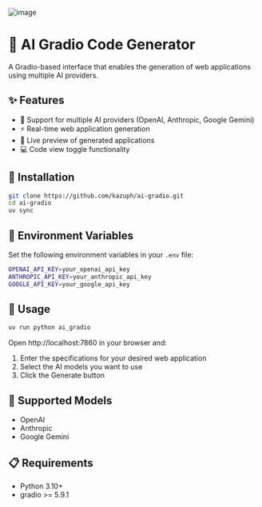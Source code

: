 ![image](https://github.com/user-attachments/assets/fe3c7fcd-a343-46c7-8612-9b14bf9e4808)

# 🎨 AI Gradio Code Generator

A Gradio-based interface that enables the generation of web applications using multiple AI providers.

## ✨ Features

- 🤖 Support for multiple AI providers (OpenAI, Anthropic, Google Gemini)
- ⚡️ Real-time web application generation
- 👀 Live preview of generated applications
- 💻 Code view toggle functionality

## 🚀 Installation

```bash
git clone https://github.com/kazuph/ai-gradio.git
cd ai-gradio
uv sync
```

## 🔑 Environment Variables

Set the following environment variables in your `.env` file:

```bash
OPENAI_API_KEY=your_openai_api_key
ANTHROPIC_API_KEY=your_anthropic_api_key
GOOGLE_API_KEY=your_google_api_key
```

## 📝 Usage

```bash
uv run python ai_gradio
```

Open http://localhost:7860 in your browser and:

1. Enter the specifications for your desired web application
2. Select the AI models you want to use
3. Click the Generate button

## 🤖 Supported Models

- OpenAI
- Anthropic
- Google Gemini

## 📋 Requirements

- Python 3.10+
- gradio >= 5.9.1






